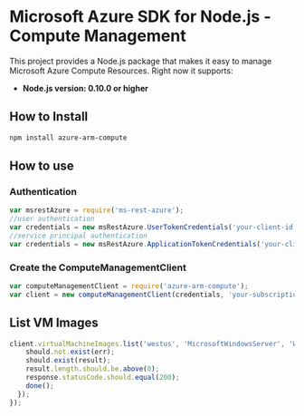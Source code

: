 # Microsoft Azure SDK for Node.js - Compute Management

This project provides a Node.js package that makes it easy to manage Microsoft Azure Compute Resources. Right now it supports:
- **Node.js version: 0.10.0 or higher**

## How to Install

```bash
npm install azure-arm-compute
```

## How to use

### Authentication

 ```javascript
 var msrestAzure = require('ms-rest-azure');
 //user authentication
 var credentials = new msRestAzure.UserTokenCredentials('your-client-id', 'your-domain', 'your-username', 'your-password', 'your-redirect-uri');
 //service principal authentication
 var credentials = new msRestAzure.ApplicationTokenCredentials('your-client-id', 'your-domain', 'your-secret');
 ```

### Create the ComputeManagementClient

```javascript
var computeManagementClient = require('azure-arm-compute');
var client = new computeManagementClient(credentials, 'your-subscription-id');
```

## List VM Images

```javascript
client.virtualMachineImages.list('westus', 'MicrosoftWindowsServer', 'WindowsServer', '2012-R2-Datacenter', function (err, result, request, response) { 
    should.not.exist(err); 
    should.exist(result); 
    result.length.should.be.above(0); 
    response.statusCode.should.equal(200); 
    done(); 
  }); 
}); 
```
